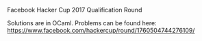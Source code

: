 Facebook Hacker Cup 2017 Qualification Round

Solutions are in OCaml.
Problems can be found here: https://www.facebook.com/hackercup/round/1760504744276109/
